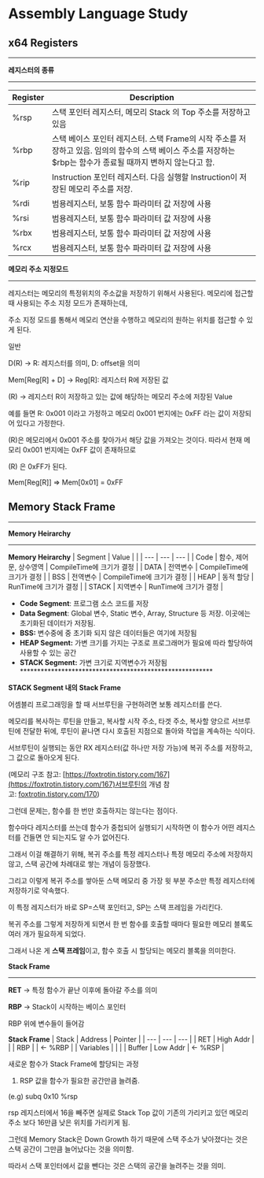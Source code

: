 # Assembly Language Study

## x64 Registers

---

**레지스터의 종류**

---
| Register | Description |
| --- | --- |
| %rsp | 스택 포인터 레지스터, 메모리 Stack 의 Top 주소를 저장하고 있음 |
| %rbp | 스택 베이스 포인터 레지스터. 스택 Frame의 시작 주소를 저장하고 있음. 임의의 함수의 스택 베이스 주소를 저장하는 $rbp는 함수가 종료될 때까지 변하지 않는다고 함. |
| %rip | Instruction 포인터 레지스터. 다음 실행할 Instruction이 저장된 메모리 주소를 저장. |
| %rdi | 범용레지스터, 보통 함수 파라미터 값 저장에 사용 |
| %rsi | 범용레지스터, 보통 함수 파라미터 값 저장에 사용 |
| %rbx | 범용레지스터, 보통 함수 파라미터 값 저장에 사용 |
| %rcx | 범용레지스터, 보통 함수 파라미터 값 저장에 사용 |

**메모리 주소 지정모드**

---

레지스터는 메모리의 특정위치의 주소값을 저장하기 위해서 사용된다. 메모리에 접근할 때 사용되는 주소 지정 모드가 존재하는데, 

주소 지정 모드를 통해서 메모리 연산을 수행하고 메모리의 원하는 위치를 접근할 수 있게 된다.

일반 

D(R) → R: 레지스터를 의미, D: offset을 의미

Mem[Reg[R] + D] → Reg[R]: 레지스터 R에 저장된 값

(R) → 레지스터 R이 저장하고 있는 값에 해당하는 메모리 주소에 저장된 Value

예를 들면 R: 0x001 이라고 가정하고 메모리 0x001 번지에는 0xFF 라는 값이 저장되어 있다고 가정한다. 

(R)은 메모리에서 0x001 주소를 찾아가서 해당 값을 가져오는 것이다. 따라서 현재 메모리 0x001 번지에는 0xFF 값이 존재하므로

(R) 은 0xFF가 된다.

Mem[Reg[R]] ⇒ Mem[0x01] = 0xFF  
  
  
  
## Memory Stack Frame
---

**Memory Heirarchy**

---

**Memory Heirarchy** 
| Segment | Value |  |
| --- | --- | --- |
| Code | 함수, 제어문, 상수영역 | CompileTime에 크기가 결정 |
| DATA | 전역변수 | CompileTime에 크기가 결정 |
| BSS | 전역변수 | CompileTime에 크기가 결정 |
| HEAP | 동적 할당 | RunTime에 크기가 결정 |
| STACK | 지역변수  | RunTime에 크기가 결정 |
- **Code Segment**: 프로그램 소스 코드를 저장
- **Data Segment**: Global 변수, Static 변수, Array, Structure 등 저장. 이곳에는 초기화된 데이터가 저장됨.
- **BSS:** 변수중에 중 초기화 되지 않은 데이터들은 여기에 저장됨
- ****************************HEAP Segment:**************************** 가변 크기를 가지는 구조로 프로그래머가 필요에 따라 할당하여 사용할 수 있는 공간
- ****************************STACK Segment:**************************** 가변 크기로 지역변수가 저장됨  ********************************************************

**STACK Segment 내의 Stack Frame**

어셈블리 프로그래밍을 할 때 서브루틴을 구현하려면 보통 레지스터를 쓴다.

메모리를 복사하는 루틴을 만들고, 복사할 시작 주소, 타겟 주소, 복사할 양으르 서브루틴에 전달한 뒤에, 루틴이 끝나면 다시 호출된 지점으로 돌아와 작업을 계속하는 식이다.

서브루틴이 실행되는 동안 RX 레지스터(값 하나만 저장 가능)에 복귀 주소를 저장하고, 그 값으로 돌아오게 된다.

(메모리 구조 참고: [https://foxtrotin.tistory.com/167](https://foxtrotin.tistory.com/167)서브루틴의 개념 참고: [foxtrotin.tistory.com/170](http://foxtrotin.tistory.com/170))

그런데 문제는, 함수를 한 번만 호출하지는 않는다는 점이다.

함수마다 레지스터를 쓰는데 함수가 중첩되어 실행되기 시작하면 이 함수가 어떤 레지스터를 건들면 안 되는지도 알 수가 없어진다.

그래서 이걸 해결하기 위해, 복귀 주소를 특정 레지스터나 특정 메모리 주소에 저장하지 않고, 스택 공간에 차례대로 쌓는 개념이 등장했다.

그리고 이렇게 복귀 주소를 쌓아둔 스택 메모리 중 가장 윗 부분 주소만 특정 레지스터에 저장하기로 약속했다.

이 특정 레지스터가 바로 SP=스택 포인터고, SP는 스택 프레임을 가리킨다.

복귀 주소를 그렇게 저장하게 되면서 한 번 함수를 호출할 때마다 필요한 메모리 블록도 여러 개가 필요하게 되었다.

그래서 나온 게 **스택 프레임**이고, 함수 호출 시 할당되는 메모리 블록을 의미한다.

**Stack Frame**

---

**RET** → 특정 함수가 끝난 이후에 돌아갈 주소를 의미

**RBP** → Stack이 시작하는 베이스 포인터

RBP 위에 변수들이 들어감

**Stack Frame**
| Stack |  Address | Pointer |
| --- | --- | --- |
| RET | High Addr |  |
| RBP |  | ← %RBP  |
| Variables |  |  |
| Buffer | Low Addr | ← %RSP |

새로운 함수가 Stack Frame에 할당되는 과정

1. RSP 값을 함수가 필요한 공간만큼 늘려줌. 

(e.g) subq 0x10 %rsp

rsp 레지스터에서 16을 빼주면 실제로 Stack Top 값이 기존의 가리키고 있던 메모리 주소 보다 16만큼 낮은 위치를 가리키게  됨.

그런데 Memory Stack은 Down Growth 하기 때문에 스택 주소가 낮아졌다는 것은 스택 공간이 그만큼 늘어났다는 것을 의미함.

따라서 스택 포인터에서 값을 뺀다는 것은 스택의 공간을 늘려주는 것을 의미.
